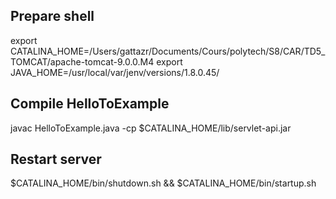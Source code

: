

## Prepare shell
export CATALINA_HOME=/Users/gattazr/Documents/Cours/polytech/S8/CAR/TD5_TOMCAT/apache-tomcat-9.0.0.M4
export JAVA_HOME=/usr/local/var/jenv/versions/1.8.0.45/


## Compile HelloToExample
javac HelloToExample.java -cp $CATALINA_HOME/lib/servlet-api.jar

## Restart server
$CATALINA_HOME/bin/shutdown.sh && $CATALINA_HOME/bin/startup.sh 